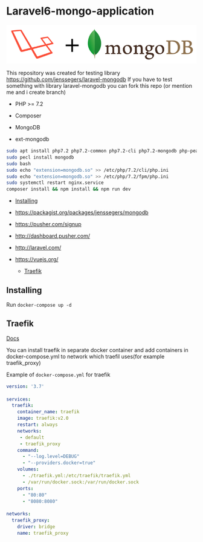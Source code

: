 # Laravel6-mongo-application

<p align="center"><img src="cover.png"></p>

This repository was created for testing library https://github.com/jenssegers/laravel-mongodb
If you have to test something with library laravel-mongodb you can fork this repo (or mention me and i create branch)

- PHP >= 7.2
- Composer
- MongoDB

- ext-mongodb
```sh
sudo apt install php7.2 php7.2-common php7.2-cli php7.2-mongodb php-pear php7.2-dev
sudo pecl install mongodb
sudo bash
sudo echo "extension=mongodb.so" >> /etc/php/7.2/cli/php.ini
sudo echo "extension=mongodb.so" >> /etc/php/7.2/fpm/php.ini
sudo systemctl restart nginx.service
composer install && npm install && npm run dev

```


- [Installing](#installing)

- https://packagist.org/packages/jenssegers/mongodb
- https://pusher.com/signup
- http://dashboard.pusher.com/
- http://laravel.com/
- https://vuejs.org/


  - [Traefik](#traefik)

## Installing

Run `docker-compose up -d`

## Traefik

[Docs](https://docs.traefik.io/)

You can install traefik in separate docker container and add containers in docker-compose.yml to network which traefil uses(for example traefik_proxy)

Example of `docker-compose.yml` for traefik

```yml
version: '3.7'

services:
  traefik:
    container_name: traefik
    image: traefik:v2.0
    restart: always
    networks:
     - default
     - traefik_proxy
    command:
      - "--log.level=DEBUG"
      - "--providers.docker=true"
    volumes:
      - ./traefik.yml:/etc/traefik/traefik.yml
      - /var/run/docker.sock:/var/run/docker.sock
    ports:
      - "80:80"
      - "8080:8080"

networks:
  traefik_proxy:
    driver: bridge
    name: traefik_proxy

```
